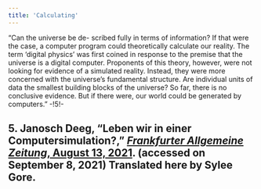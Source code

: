 ```yaml
---
title: 'Calculating'
---
```






“Can the universe be de- scribed fully in terms of information? If that were the case, a computer program could theoretically calculate our reality. The term ‘digital physics’ was first coined in response to the premise that the universe is a digital computer. Proponents of this theory, however, were not looking for evidence of a simulated reality. Instead, they were more concerned with the universe’s fundamental structure. Are individual units of data the smallest building blocks of the universe? So far, there is no conclusive evidence. But if there were, our world could be generated by computers.” -!5!-

## **5.** Janosch Deeg, “Leben wir in einer Computersimulation?,” [_Frankfurter Allgemeine Zeitung_, August 13, 2021](https://www.faz.net/-ijr-aemc2). (accessed on September 8, 2021) Translated here by Sylee Gore.






